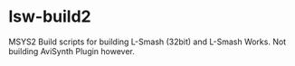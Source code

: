 # lsw-build2
MSYS2 Build scripts for building L-Smash (32bit) and L-Smash Works. Not building AviSynth Plugin however.
